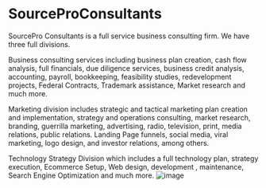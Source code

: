 # SourceProConsultants
SourcePro Consultants is a full service business consulting firm. We have three full divisions.

Business consulting services including business plan creation, cash flow analysis, full financials, due diligence services, business credit analysis, accounting, payroll, bookkeeping, feasibility studies, redevelopment projects, Federal Contracts, Trademark assistance, Market research and much more.
 
Marketing division includes strategic and tactical marketing plan creation and implementation, strategy and operations consulting, market research, branding, guerrilla marketing, advertising, radio, television, print, media relations, public relations. Landing Page funnels, social media, viral marketing, logo design, and investor relations, among others. 

Technology Strategy Division which includes a full technology plan,  strategy execution, Ecommerce Setup, Web design, development , maintenance, Search Engine Optimization and much more. 
![image](https://user-images.githubusercontent.com/77896822/136678731-975b54e2-2c0c-4a89-9f18-d52ff33a5942.png)

